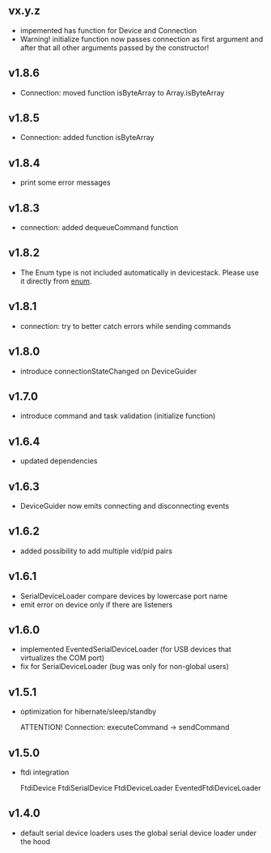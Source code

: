 ## vx.y.z

- impemented has function for Device and Connection
- Warning! initialize function now passes connection as first argument and after that all other arguments passed by the constructor!

## v1.8.6

- Connection: moved function isByteArray to Array.isByteArray

## v1.8.5

- Connection: added function isByteArray

## v1.8.4

- print some error messages

## v1.8.3

- connection: added dequeueCommand function

## v1.8.2

- The Enum type is not included automatically in devicestack. Please use it directly from [enum](https://github.com/adrai/enum).

## v1.8.1

- connection: try to better catch errors while sending commands

## v1.8.0

- introduce connectionStateChanged on DeviceGuider

## v1.7.0

- introduce command and task validation (initialize function)

## v1.6.4

- updated dependencies

## v1.6.3

- DeviceGuider now emits connecting and disconnecting events

## v1.6.2

- added possibility to add multiple vid/pid pairs

## v1.6.1

- SerialDeviceLoader compare devices by lowercase port name
- emit error on device only if there are listeners

## v1.6.0

- implemented EventedSerialDeviceLoader (for USB devices that virtualizes the COM port)
- fix for SerialDeviceLoader (bug was only for non-global users)

## v1.5.1

- optimization for hibernate/sleep/standby

  ATTENTION! Connection: executeCommand -> sendCommand

## v1.5.0

- ftdi integration

  FtdiDevice
  FtdiSerialDevice
  FtdiDeviceLoader
  EventedFtdiDeviceLoader

## v1.4.0

- default serial device loaders uses the global serial device loader under the hood